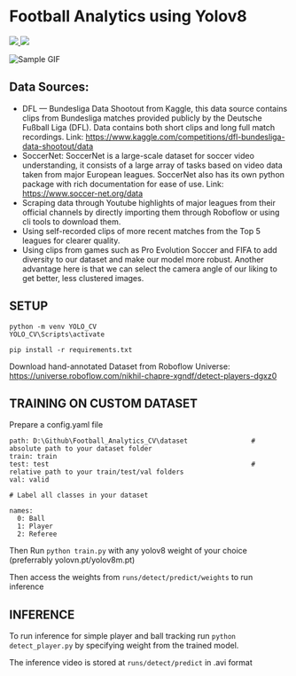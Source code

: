 # Football Analytics using Yolov8

<a href="https://universe.roboflow.com/nikhil-chapre-xgndf/detect-players-dgxz0">
    <img src="https://app.roboflow.com/images/download-dataset-badge.svg"></img>
</a>

<a href="https://universe.roboflow.com/nikhil-chapre-xgndf/detect-players-dgxz0/model/">
    <img src="https://app.roboflow.com/images/try-model-badge.svg"></img>
</a>


<p></p>

![Sample GIF](https://github.com/NikhilC2209/Football_Analytics_CV/blob/master/sample/final.gif)


## Data Sources:

- DFL — Bundesliga Data Shootout from Kaggle, this data source contains clips from Bundesliga matches provided publicly by the Deutsche Fußball Liga (DFL). Data contains both short clips and long full match recordings. Link: https://www.kaggle.com/competitions/dfl-bundesliga-data-shootout/data
- SoccerNet: SoccerNet is a large-scale dataset for soccer video understanding, it consists of a large array of tasks based on video data taken from major European leagues. SoccerNet also has its own python package with rich documentation for ease of use. Link: https://www.soccer-net.org/data
- Scraping data through Youtube highlights of major leagues from their official channels by directly importing them through Roboflow or using cli tools to download them.
- Using self-recorded clips of more recent matches from the Top 5 leagues for clearer quality.
- Using clips from games such as Pro Evolution Soccer and FIFA to add diversity to our dataset and make our model more robust. Another advantage here is that we can select the camera angle of our liking to get better, less clustered images.

## SETUP

```
python -m venv YOLO_CV
YOLO_CV\Scripts\activate

pip install -r requirements.txt
```

Download hand-annotated Dataset from Roboflow Universe: https://universe.roboflow.com/nikhil-chapre-xgndf/detect-players-dgxz0

## TRAINING ON CUSTOM DATASET

Prepare a config.yaml file 

```
path: D:\Github\Football_Analytics_CV\dataset                # absolute path to your dataset folder
train: train                                                 
test: test                                                   # relative path to your train/test/val folders
val: valid

# Label all classes in your dataset

names:
  0: Ball
  1: Player
  2: Referee
```

Then Run ```python train.py``` with any yolov8 weight of your choice (preferrably yolovn.pt/yolov8m.pt) 

Then access the weights from ```runs/detect/predict/weights``` to run inference

## INFERENCE

To run inference for simple player and ball tracking run ```python detect_player.py``` by specifying weight from the trained model. 

The inference video is stored at ```runs/detect/predict``` in .avi format
